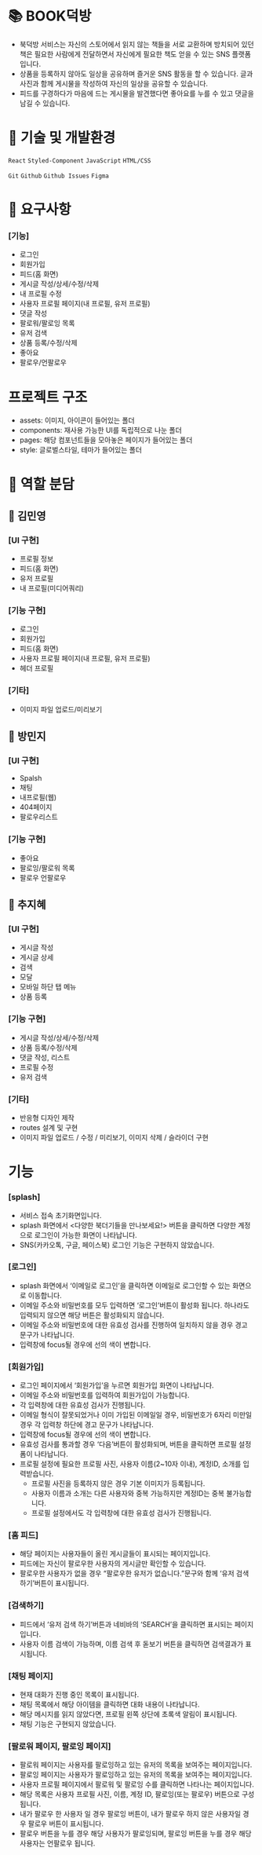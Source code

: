 # 📚 BOOK덕방
- 북덕방 서비스는 자신의 스토어에서 읽지 않는 책들을 서로 교환하며 방치되어 있던 책은 필요한 사람에게 전달하면서 자신에게 필요한 책도 얻을 수 있는 SNS 플랫폼입니다.
- 상품을 등록하지 않아도 일상을 공유하며 즐거운 SNS 활동을 할 수 있습니다. 글과 사진과 함께 게시물을 작성하여 자신의 일상을 공유할 수 있습니다. 
- 피드를 구경하다가 마음에 드는 게시물을 발견했다면 좋아요를 누를 수 있고 댓글을 남길 수 있습니다.

# 📕 기술 및 개발환경
`React` `Styled-Component` `JavaScript` `HTML/CSS`

`Git` `Github` `Github Issues` `Figma`

# 📗 요구사항
### [기능]
- 로그인
- 회원가입
- 피드(홈 화면)
- 게시글 작성/상세/수정/삭제
- 내 프로필 수정
- 사용자 프로필 페이지(내 프로필, 유저 프로필)
- 댓글 작성
- 팔로워/팔로잉 목록
- 유저 검색
- 상품 등록/수정/삭제
- 좋아요
- 팔로우/언팔로우

# 프로젝트 구조
- assets: 이미지, 아이콘이 들어있는 폴더
- components: 재사용 가능한 UI를 독립적으로 나눈 폴더
- pages: 해당 컴포넌트들을 모아놓은 페이지가 들어있는 폴더
- style: 글로벌스타일, 테마가 들어있는 폴더


# 📘 역할 분담

## 💞 김민영
### [UI 구현]
- 프로필 정보
- 피드(홈 화면)
- 유저 프로필
- 내 프로필(미디어쿼리)

### [기능 구현]
- 로그인
- 회원가입
- 피드(홈 화면)
- 사용자 프로필 페이지(내 프로필, 유저 프로필)
- 헤더 프로필

### [기타]
- 이미지 파일 업로드/미리보기

## 💞 방민지
### [UI 구현]
- Spalsh
- 채팅
- 내프로필(웹)
- 404페이지
- 팔로우리스트


### [기능 구현]
- 좋아요
- 팔로잉/팔로워 목록
- 팔로우 언팔로우

## 💞 추지혜
### [UI 구현]
- 게시글 작성
- 게시글 상세
- 검색
- 모달
- 모바일 하단 탭 메뉴
- 상품 등록

### [기능 구현]
- 게시글 작성/상세/수정/삭제
- 상품 등록/수정/삭제
- 댓글 작성, 리스트
- 프로필 수정
- 유저 검색


### [기타]
- 반응형 디자인 제작
- routes 설계 및 구현
- 이미지 파일 업로드 / 수정 / 미리보기, 이미지 삭제 / 슬라이더 구현


# 기능

### [splash]
- 서비스 접속 초기화면입니다.
- splash 화면에서 <다양한 북더기들을 만나보세요!> 버튼을 클릭하면 다양한 계정으로 로그인이 가능한 화면이 나타납니다. 
- SNS(카카오톡, 구글, 페이스북) 로그인 기능은 구현하지 않았습니다.

### [로그인]
- splash 화면에서 ‘이메일로 로그인’을 클릭하면 이메일로 로그인할 수 있는 화면으로 이동합니다.
- 이메일 주소와 비밀번호를 모두 입력하면 ‘로그인’버튼이 활성화 됩니다. 하나라도 입력되지 않으면 해당 버튼은 활성화되지 않습니다.
- 이메일 주소와 비밀번호에 대한 유효성 검사를 진행하여 일치하지 않을 경우 경고 문구가 나타납니다.
- 입력창에 focus될 경우에 선의 색이 변합니다. 

### [회원가입]
- 로그인 페이지에서 ‘회원가입’을 누르면 회원가입 화면이 나타납니다.
- 이메일 주소와 비밀번호를 입력하여 회원가입이 가능합니다. 
- 각 입력창에 대한 유효성 검사가 진행됩니다.
- 이메일 형식이 잘못되었거나 이미 가입된 이메일일 경우, 비밀번호가 6자리 미만일 경우 각 입력창 하단에 경고 문구가 나타납니다.
- 입력창에 focus될 경우에 선의 색이 변합니다. 
- 유효성 검사를 통과할 경우 ‘다음’버튼이 활성화되며, 버튼을 클릭하면 프로필 설정 폼이 나타납니다.
- 프로필 설정에 필요한 프로필 사진, 사용자 이름(2~10자 이내), 계정ID, 소개를 입력받습니다.
    - 프로필 사진을 등록하지 않은 경우 기본 이미지가 등록됩니다.
    - 사용자 이름과 소개는 다른 사용자와 중복 가능하지만 계정ID는 중복 불가능합니다.
    - 프로필 설정에서도 각 입력창에 대한 유효성 검사가 진행됩니다.

### [홈 피드]
- 해당 페이지는 사용자들이 올린 게시글들이 표시되는 페이지입니다.
- 피드에는 자신이 팔로우한 사용자의 게시글만 확인할 수 있습니다.
- 팔로우한 사용자가 없을 경우 “팔로우한 유저가 없습니다.”문구와 함께 ‘유저 검색 하기’버튼이 표시됩니다.

### [검색하기]
- 피드에서 ‘유저 검색 하기’버튼과 네비바의 ‘SEARCH’을 클릭하면 표시되는 페이지입니다.
- 사용자 이름 검색이 가능하며, 이름 검색 후 돋보기 버튼을 클릭하면 검색결과가 표시됩니다.

### [채팅 페이지]
- 현재 대화가 진행 중인 목록이 표시됩니다.
- 채팅 목록에서 해당 아이템을 클릭하면 대화 내용이 나타납니다.
- 해당 메시지를 읽지 않았다면, 프로필 왼쪽 상단에 초록색 알림이 표시됩니다.
- 채팅 기능은 구현되지 않았습니다.

### [팔로워 페이지, 팔로잉 페이지]
- 팔로워 페이지는 사용자를 팔로잉하고 있는 유저의 목록을 보여주는 페이지입니다.
- 팔로잉 페이지는 사용자가 팔로잉하고 있는 유저의 목록을 보여주는 페이지입니다.
- 사용자 프로필 페이지에서 팔로워 및 팔로잉 수를 클릭하면 나타나는 페이지입니다.
- 해당 목록은 사용자 프로필 사진, 이름, 계정 ID, 팔로잉(또는 팔로우) 버튼으로 구성됩니다.
- 내가 팔로우 한 사용자 일 경우 팔로잉 버튼이, 내가 팔로우 하지 않은 사용자일 경우 팔로우 버튼이 표시됩니다.
- 팔로우 버튼을 누를 경우 해당 사용자가 팔로잉되며, 팔로잉 버튼을 누를 경우 해당 사용자는 언팔로우 됩니다.
